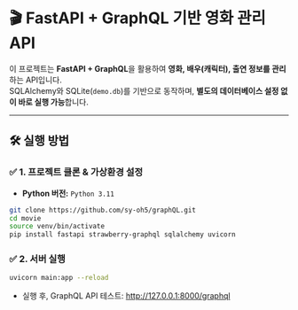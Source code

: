 

# 🎬 FastAPI + GraphQL 기반 영화 관리 API

이 프로젝트는 **FastAPI + GraphQL**을 활용하여 **영화, 배우(캐릭터), 출연 정보를 관리**하는 API입니다.  
SQLAlchemy와 SQLite(`demo.db`)를 기반으로 동작하며, **별도의 데이터베이스 설정 없이 바로 실행 가능**합니다.

---

## 🛠 실행 방법

### ✅ 1. 프로젝트 클론 & 가상환경 설정
- **Python 버전:** `Python 3.11`
```bash
git clone https://github.com/sy-oh5/graphQL.git
cd movie
source venv/bin/activate
pip install fastapi strawberry-graphql sqlalchemy uvicorn
```

### ✅ 2. 서버 실행
```bash
uvicorn main:app --reload
```

+ 실행 후, GraphQL API 테스트: http://127.0.0.1:8000/graphql
